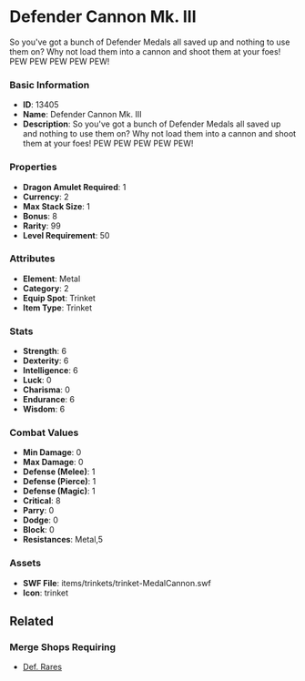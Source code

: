 # Defender Cannon Mk. III

So you've got a bunch of Defender Medals all saved up and nothing to use them on? Why not load them into a cannon and shoot them at your foes! PEW PEW PEW PEW PEW!

### Basic Information

- **ID**: 13405
- **Name**: Defender Cannon Mk. III
- **Description**: So you&#039;ve got a bunch of Defender Medals all saved up and nothing to use them on? Why not load them into a cannon and shoot them at your foes! PEW PEW PEW PEW PEW!

### Properties

- **Dragon Amulet Required**: 1
- **Currency**: 2
- **Max Stack Size**: 1
- **Bonus**: 8
- **Rarity**: 99
- **Level Requirement**: 50

### Attributes

- **Element**: Metal
- **Category**: 2
- **Equip Spot**: Trinket
- **Item Type**: Trinket

### Stats

- **Strength**: 6
- **Dexterity**: 6
- **Intelligence**: 6
- **Luck**: 0
- **Charisma**: 0
- **Endurance**: 6
- **Wisdom**: 6

### Combat Values

- **Min Damage**: 0
- **Max Damage**: 0
- **Defense (Melee)**: 1
- **Defense (Pierce)**: 1
- **Defense (Magic)**: 1
- **Critical**: 8
- **Parry**: 0
- **Dodge**: 0
- **Block**: 0
- **Resistances**: Metal,5

### Assets

- **SWF File**: items/trinkets/trinket-MedalCannon.swf
- **Icon**: trinket

## Related

### Merge Shops Requiring

- [Def. Rares](../merge-shops/4-def-rares.md)

